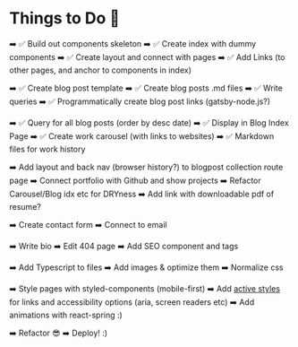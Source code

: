 # Things to Do 🚀

➡️ ✅ Build out components skeleton
➡️ ✅ Create index with dummy components
➡️ ✅ Create layout and connect with pages
➡️ ✅ Add Links (to other pages, and anchor to components in index)

➡️ ✅ Create blog post template
➡️ ✅ Create blog posts .md files
➡️ ✅ Write queries
➡️ ✅ Programmatically create blog post links (gatsby-node.js?)

➡️ ✅ Query for all blog posts (order by desc date)
➡️ ✅ Display in Blog Index Page
➡️ ✅ Create work carousel (with links to websites)
➡️ ✅ Markdown files for work history

➡️ Add layout and back nav (browser history?) to blogpost collection route page
➡️ Connect portfolio with Github and show projects
➡️ Refactor Carousel/Blog idx etc for DRYness
➡️ Add link with downloadable pdf of resume?

➡️ Create contact form
➡️ Connect to email

➡️ Write bio
➡️ Edit 404 page
➡️ Add SEO component and tags

➡️ Add Typescript to files
➡️ Add images & optimize them
➡️ Normalize css

➡️ Style pages with styled-components (mobile-first)
➡️ Add [active styles](https://www.gatsbyjs.com/docs/reference/built-in-components/gatsby-link/#add-custom-styles-for-the-currently-active-link) for links and accessibility options (aria, screen readers etc)
➡️ Add animations with react-spring :)

➡️ Refactor 😎
➡️ Deploy! :)
